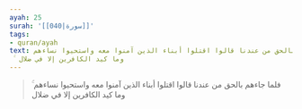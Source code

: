 ```yaml
---
ayah: 25
surah: '[[040|سورة]]'
tags:
- quran/ayah
text: فلما جاءهم بالحق من عندنا قالوا اقتلوا أبناء الذين آمنوا معه واستحيوا نساءهم
  ۚ وما كيد الكافرين إلا في ضلال
---
```

> فلما جاءهم بالحق من عندنا قالوا اقتلوا أبناء الذين آمنوا معه واستحيوا نساءهم ۚ وما كيد الكافرين إلا في ضلال
